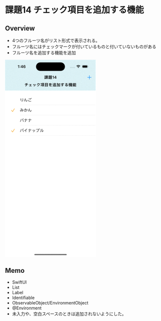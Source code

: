 # 課題14 チェック項目を追加する機能
## Overview
<ul>
<li>4つのフルーツ名がリスト形式で表示される。</li>
<li>フルーツ名にはチェックマークが付いているものと付いていないものがある</li>
<li>フルーツ名を追加する機能を追加</li>
</ul>
<img src= "Kadai14.gif" width="300" alt="課題13" />
<h2>Memo</h2>
<ul>
<li>SwiftUI</li>
<li>List</li>
<li>Label</li>
<li>Identifiable</li>
<li>ObservableObject/EnvironmentObject</li>
<li>@Environment</li>
<li>未入力や、空白スペースのときは追加されないようにした。</li>


</ul>

